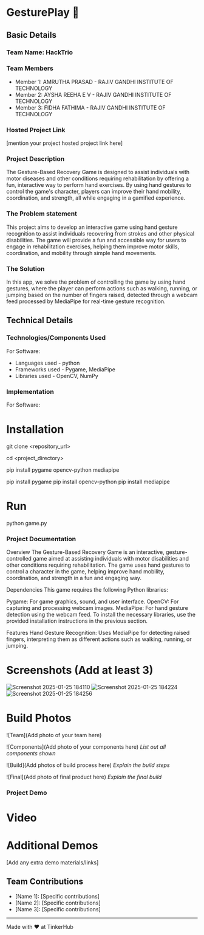 # GesturePlay 🎯


## Basic Details
### Team Name: HackTrio


### Team Members
- Member 1: AMRUTHA PRASAD - RAJIV GANDHI INSTITUTE OF TECHNOLOGY
- Member 2: AYSHA REEHA E V - RAJIV GANDHI INSTITUTE OF TECHNOLOGY
- Member 3: FIDHA FATHIMA - RAJIV GANDHI INSTITUTE OF TECHNOLOGY

### Hosted Project Link
[mention your project hosted project link here]

### Project Description
The Gesture-Based Recovery Game is designed to assist individuals with motor diseases and other conditions requiring rehabilitation by offering a fun, interactive way to perform hand exercises. By using hand gestures to control the game's character, players can improve their hand mobility, coordination, and strength, all while engaging in a gamified experience.

### The Problem statement
This project aims to develop an interactive game using hand gesture recognition to assist individuals recovering from strokes and other physical disabilities. The game will provide a fun and accessible way for users to engage in rehabilitation exercises, helping them improve motor skills, coordination, and mobility through simple hand movements.

### The Solution
In this app, we solve the problem of controlling the game by using hand gestures, where the player can perform actions such as walking, running, or jumping based on the number of fingers raised, detected through a webcam feed processed by MediaPipe for real-time gesture recognition.

## Technical Details
### Technologies/Components Used
For Software:
- Languages used - python
- Frameworks used - Pygame, MediaPipe
- Libraries used - OpenCV, NumPy

### Implementation
For Software:
# Installation
git clone <repository_url>

cd <project_directory>

pip install pygame opencv-python mediapipe

pip install pygame
pip install opencv-python
pip install mediapipe


# Run
python game.py


### Project Documentation
Overview
The Gesture-Based Recovery Game is an interactive, gesture-controlled game aimed at assisting individuals with motor disabilities and other conditions requiring rehabilitation. The game uses hand gestures to control a character in the game, helping improve hand mobility, coordination, and strength in a fun and engaging way.

Dependencies
This game requires the following Python libraries:

Pygame: For game graphics, sound, and user interface.
OpenCV: For capturing and processing webcam images.
MediaPipe: For hand gesture detection using the webcam feed.
To install the necessary libraries, use the provided installation instructions in the previous section.

Features
Hand Gesture Recognition: Uses MediaPipe for detecting raised fingers, interpreting them as different actions such as walking, running, or jumping.


# Screenshots (Add at least 3)
![Screenshot 2025-01-25 184110](https://github.com/user-attachments/assets/98c61cf2-6628-4632-a117-e5b6903c7b29)
![Screenshot 2025-01-25 184224](https://github.com/user-attachments/assets/d2ab85c5-b701-4856-afb4-e565077dbecb)
![Screenshot 2025-01-25 184256](https://github.com/user-attachments/assets/0d7abf63-09e4-4c6d-a77c-62c2934cdf58)


# Build Photos
![Team](Add photo of your team here)


![Components](Add photo of your components here)
*List out all components shown*

![Build](Add photos of build process here)
*Explain the build steps*

![Final](Add photo of final product here)
*Explain the final build*

### Project Demo
# Video


# Additional Demos
[Add any extra demo materials/links]

## Team Contributions
- [Name 1]: [Specific contributions]
- [Name 2]: [Specific contributions]
- [Name 3]: [Specific contributions]

---
Made with ❤️ at TinkerHub
